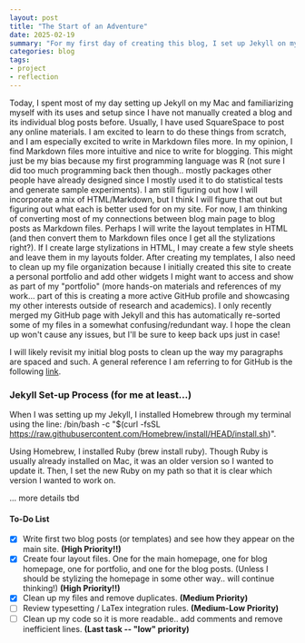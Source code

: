 ```yaml
---
layout: post
title: "The Start of an Adventure"
date: 2025-02-19
summary: "For my first day of creating this blog, I set up Jekyll on my computer in order to create a list of recent posts. Then, I plan on writing Markdown and HTML files in order to stylize the individual blog posts and my blog page overall. In the process, I need to do file clean up between my existing repository and the new organization to work with Jekyll."
categories: blog
tags: 
- project
- reflection
---
```


Today, I spent most of my day setting up Jekyll on my Mac and familiarizing myself with its uses and setup since I have not manually created a blog and its individual blog posts before. Usually, I have used SquareSpace to post any online materials. I am excited to learn to do these things from scratch, and I am especially excited to write in Markdown files more. In my opinion, I find Markdown files more intuitive and nice to write for blogging. This might just be my bias because my first programming language was R (not sure I did too much programming back then though.. mostly packages other people have already designed since I mostly used it to do statistical tests and generate sample experiments). I am still figuring out how I will incorporate a mix of HTML/Markdown, but I think I will figure that out but figuring out what each is better used for on my site. For now, I am thinking of converting most of my connections between blog main page to blog posts as Markdown files. Perhaps I will write the layout templates in HTML (and then convert them to Markdown files once I get all the stylizations right?). If I create large stylizations in HTML, I may create a few style sheets and leave them in my layouts folder. After creating my templates, I also need to clean up my file organization because I initially created this site to create a personal portfolio and add other widgets I might want to access and show as part of my "portfolio" (more hands-on materials and references of my work... part of this is creating a more active GitHub profile and showcasing my other interests outside of research and academics). I only recently merged my GitHub page with Jekyll and this has automatically re-sorted some of my files in a somewhat confusing/redundant way. I hope the clean up won't cause any issues, but I'll be sure to keep back ups just in case! 


I will likely revisit my initial blog posts to clean up the way my paragraphs are spaced and such. A general reference I am referring to for GitHub is the following [link](https://docs.github.com/en/get-started/writing-on-github/getting-started-with-writing-and-formatting-on-github/basic-writing-and-formatting-syntax).


### Jekyll Set-up Process (for me at least...)

When I was setting up my Jekyll, I installed Homebrew through my terminal using the line: /bin/bash -c "$(curl -fsSL https://raw.githubusercontent.com/Homebrew/install/HEAD/install.sh)". 

Using Homebrew, I installed Ruby (brew install ruby). Though Ruby is usually already installed on Mac, it was an older version so I wanted to update it. Then, I set the new Ruby on my path so that it is clear which version I wanted to work on. 

... more details tbd

#### To-Do List 

- [x] Write first two blog posts (or templates) and see how they appear on the main site. **(High Priority!!)**
- [x] Create four layout files. One for the main homepage, one for blog homepage, one for portfolio, and one for the blog posts. (Unless I should be stylizing the homepage in some other way.. will continue thinking!) **(High Priority!!)**
- [x] Clean up my files and remove duplicates.  **(Medium Priority)**
- [ ] Review typesetting / LaTex integration rules. **(Medium-Low Priority)** 
- [ ] Clean up my code so it is more readable.. add comments and remove inefficient lines.  **(Last task -- "low" priority)**